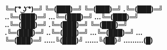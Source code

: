 ╚═( ͡° ͜ʖ ͡°)═╝
╚═(███)═╝
╚═(███)═╝
.╚═(███)═╝
..╚═(███)═╝
…╚═(███)═╝
…╚═(███)═╝
..╚═(███)═╝
.╚═(███)═╝
╚═(███)═╝
.╚═(███)═╝
..╚═(███)═╝
…╚═(███)═╝
…╚═(███)═╝
…..╚(███)╝
……╚(██)╝
………(█)
----------
